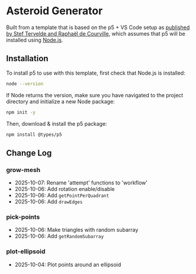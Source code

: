# Asteroid Generator
Built from a template that is based on the p5 + VS Code setup as
[published by Stef Tervelde and Raphaël de Courville](https://sableraph.notion.site/The-perfect-p5-js-VSCode-setup-for-everyday-creative-coding-414c7eb4fb524da28d53763777d427b8),
which assumes that p5 will be installed using [Node.js](https://nodejs.org/en).

## Installation
To install p5 to use with this template, first check that Node.js is installed:
```bash
node --version
```

If Node returns the version, make sure you have navigated to the project
directory and initialize a new Node package:
```bash
npm init -y
```

Then, download & install the p5 package:
```bash
npm install @types/p5
```

## Change Log
### grow-mesh
- 2025-10-07: Rename 'attempt' functions to 'workflow'
- 2025-10-06: Add rotation enable/disable
- 2025-10-06: Add `getPointPerQuadrant`
- 2025-10-06: Add `drawEdges`
### pick-points
- 2025-10-06: Make triangles with random subarray
- 2025-10-06: Add `getRandomSubarray`
### plot-ellipsoid
- 2025-10-04: Plot points around an ellipsoid
